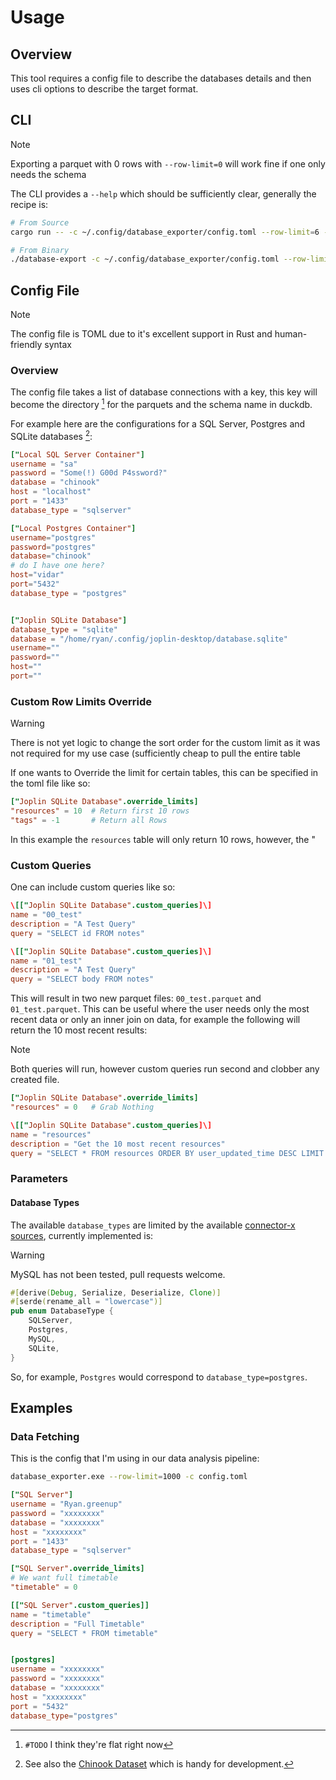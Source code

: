 # Usage

## Overview

This tool requires a config file to describe the databases details and then uses cli options to describe the target format.

## CLI

> [!NOTE]
> Exporting a parquet with 0 rows with `--row-limit=0` will work fine if one only needs the schema

The CLI provides a `--help` which should be sufficiently clear, generally the recipe is:

```sh
# From Source
cargo run -- -c ~/.config/database_exporter/config.toml --row-limit=6 -e data/raw/

# From Binary
./database-export -c ~/.config/database_exporter/config.toml --row-limit=6 -e data/raw/
```


## Config File
> [!NOTE]
> The config file is TOML due to it's excellent support in Rust and human-friendly syntax
### Overview

The config file takes a list of database connections with a key, this key will become the directory [^1738542073] for the parquets and the schema name in duckdb.

[^1738542073]: `#TODO` I think they're flat right now

For example here are the configurations for a SQL Server, Postgres and SQLite databases [^1738542163]:

[^1738542163]: See also the [Chinook Dataset](https://github.com/lerocha/chinook-database) which is handy for development.

```toml
["Local SQL Server Container"]
username = "sa"
password = "Some(!) G00d P4ssword?"
database = "chinook"
host = "localhost"
port = "1433"
database_type = "sqlserver"

["Local Postgres Container"]
username="postgres"
password="postgres"
database="chinook"
# do I have one here?
host="vidar"
port="5432"
database_type = "postgres"


["Joplin SQLite Database"]
database_type = "sqlite"
database = "/home/ryan/.config/joplin-desktop/database.sqlite"
username=""
password=""
host=""
port=""
```

### Custom Row Limits Override

> [!WARNING]
> There is not yet logic to change the sort order for the custom limit as it was not required for my use case (sufficiently cheap to pull the entire table

If one wants to Override the limit for certain tables, this can be specified in the toml file like so:

```toml
["Joplin SQLite Database".override_limits]
"resources" = 10  # Return first 10 rows
"tags" = -1       # Return all Rows
```

In this example the `resources` table will only return 10 rows, however, the "

### Custom Queries

One can include custom queries like so:

```toml
\[["Joplin SQLite Database".custom_queries]\]
name = "00_test"
description = "A Test Query"
query = "SELECT id FROM notes"

\[["Joplin SQLite Database".custom_queries]\]
name = "01_test"
description = "A Test Query"
query = "SELECT body FROM notes"
```

This will result in two new parquet files: `00_test.parquet` and `01_test.parquet`. This can be useful where the user needs only the most recent data or only an inner join on data, for example the following will return the 10 most recent results:

> [!NOTE]
> Both queries will run, however custom queries run second and clobber any created file.


```toml
["Joplin SQLite Database".override_limits]
"resources" = 0   # Grab Nothing

\[["Joplin SQLite Database".custom_queries]\]
name = "resources"
description = "Get the 10 most recent resources"
query = "SELECT * FROM resources ORDER BY user_updated_time DESC LIMIT 10"

```



### Parameters
#### Database Types

The available `database_types` are limited by the available [connector-x sources](https://github.com/sfu-db/connector-x?tab=readme-ov-file#sources), currently implemented is:

> [!WARNING]
> MySQL has not been tested, pull requests welcome.

```rust
#[derive(Debug, Serialize, Deserialize, Clone)]
#[serde(rename_all = "lowercase")]
pub enum DatabaseType {
    SQLServer,
    Postgres,
    MySQL,
    SQLite,
}
```

So, for example, `Postgres` would correspond to `database_type=postgres`.


## Examples

### Data Fetching


This is the config that I'm using in our data analysis pipeline:

```sh
database_exporter.exe --row-limit=1000 -c config.toml
```

```toml
["SQL Server"]
username = "Ryan.greenup"
password = "xxxxxxxx"
database = "xxxxxxxx"
host = "xxxxxxxx"
port = "1433"
database_type = "sqlserver"

["SQL Server".override_limits]
# We want full timetable
"timetable" = 0

[["SQL Server".custom_queries]]
name = "timetable"
description = "Full Timetable"
query = "SELECT * FROM timetable"


[postgres]
username = "xxxxxxxx"
password = "xxxxxxxx"
database = "xxxxxxxx"
host = "xxxxxxxx"
port = "5432"
database_type="postgres"

```


